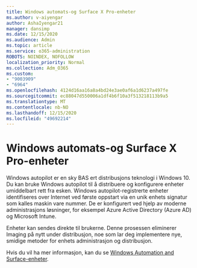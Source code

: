 ```yaml
---
title: Windows automats-og Surface X Pro-enheter
ms.author: v-aiyengar
author: AshaIyengar21
manager: dansimp
ms.date: 12/15/2020
ms.audience: Admin
ms.topic: article
ms.service: o365-administration
ROBOTS: NOINDEX, NOFOLLOW
localization_priority: Normal
ms.collection: Adm_O365
ms.custom:
- "9003909"
- "6964"
ms.openlocfilehash: 4124d16aa16a8a4bd24e3ae0af6a1d6237a497fe
ms.sourcegitcommit: ec88047d550006a1df4b6f10a3f513218113b9a5
ms.translationtype: MT
ms.contentlocale: nb-NO
ms.lasthandoff: 12/15/2020
ms.locfileid: "49692214"
---
```

# <a name="windows-autopilot-and-surface-x-pro-devices"></a>Windows automats-og Surface X Pro-enheter

Windows autopilot er en sky BAS ert distribusjons teknologi i Windows 10. Du kan bruke Windows autopilot til å distribuere og konfigurere enheter umiddelbart rett fra esken. Windows autopilot-registrerte enheter identifiseres over Internet ved første oppstart via en unik enhets signatur som kalles maskin vare nummer. De er konfigurert ved hjelp av moderne administrasjons løsninger, for eksempel Azure Active Directory (Azure AD) og Microsoft Intune.

Enheter kan sendes direkte til brukerne. Denne prosessen eliminerer Imaging på nytt under distribusjon, noe som lar deg implementere nye, smidige metoder for enhets administrasjon og distribusjon.

Hvis du vil ha mer informasjon, kan du se [Windows Automation and Surface-enheter](https://go.microsoft.com/fwlink/?linkid=2135712).
